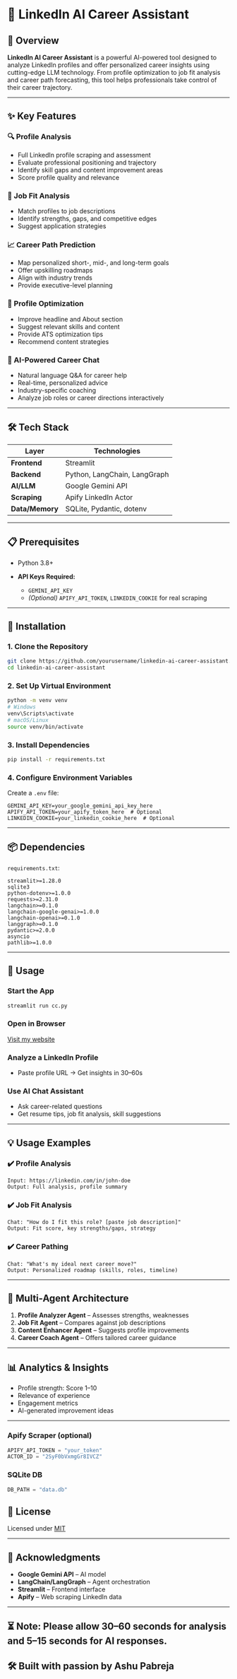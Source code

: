 # 💼 LinkedIn AI Career Assistant

## 🚀 Overview

**LinkedIn AI Career Assistant** is a powerful AI-powered tool designed to analyze LinkedIn profiles and offer personalized career insights using cutting-edge LLM technology. From profile optimization to job fit analysis and career path forecasting, this tool helps professionals take control of their career trajectory.

---

## ✨ Key Features

### 🔍 Profile Analysis

* Full LinkedIn profile scraping and assessment
* Evaluate professional positioning and trajectory
* Identify skill gaps and content improvement areas
* Score profile quality and relevance

### 🎯 Job Fit Analysis

* Match profiles to job descriptions
* Identify strengths, gaps, and competitive edges
* Suggest application strategies

### 📈 Career Path Prediction

* Map personalized short-, mid-, and long-term goals
* Offer upskilling roadmaps
* Align with industry trends
* Provide executive-level planning

### 🧰 Profile Optimization

* Improve headline and About section
* Suggest relevant skills and content
* Provide ATS optimization tips
* Recommend content strategies

### 💬 AI-Powered Career Chat

* Natural language Q\&A for career help
* Real-time, personalized advice
* Industry-specific coaching
* Analyze job roles or career directions interactively

---

## 🛠️ Tech Stack

| Layer           | Technologies                 |
| --------------- | ---------------------------- |
| **Frontend**    | Streamlit                    |
| **Backend**     | Python, LangChain, LangGraph |
| **AI/LLM**      | Google Gemini API            |
| **Scraping**    | Apify LinkedIn Actor         |
| **Data/Memory** | SQLite, Pydantic, dotenv     |

---

## 📋 Prerequisites

* Python 3.8+
* **API Keys Required:**

  * `GEMINI_API_KEY`
  * *(Optional)* `APIFY_API_TOKEN`, `LINKEDIN_COOKIE` for real scraping

---

## 🔧 Installation

### 1. Clone the Repository

```bash
git clone https://github.com/yourusername/linkedin-ai-career-assistant.git
cd linkedin-ai-career-assistant
```

### 2. Set Up Virtual Environment

```bash
python -m venv venv
# Windows
venv\Scripts\activate
# macOS/Linux
source venv/bin/activate
```

### 3. Install Dependencies

```bash
pip install -r requirements.txt
```

### 4. Configure Environment Variables

Create a `.env` file:

```env
GEMINI_API_KEY=your_google_gemini_api_key_here
APIFY_API_TOKEN=your_apify_token_here  # Optional
LINKEDIN_COOKIE=your_linkedin_cookie_here  # Optional
```

---

## 📦 Dependencies

`requirements.txt`:

```
streamlit>=1.28.0
sqlite3
python-dotenv>=1.0.0
requests>=2.31.0
langchain>=0.1.0
langchain-google-genai>=1.0.0
langchain-openai>=0.1.0
langgraph>=0.1.0
pydantic>=2.0.0
asyncio
pathlib>=1.0.0
```

---

## 🚀 Usage

### Start the App

```bash
streamlit run cc.py
```

### Open in Browser
<a href="https://linkedin-enhance-ai-assistant-jsh3a8hqgn49wqunddvcsa.streamlit.app/" target="_blank">Visit my website</a>

### Analyze a LinkedIn Profile

* Paste profile URL → Get insights in 30–60s

### Use AI Chat Assistant

* Ask career-related questions
* Get resume tips, job fit analysis, skill suggestions

---

## 💡 Usage Examples

### ✔️ Profile Analysis

```
Input: https://linkedin.com/in/john-doe
Output: Full analysis, profile summary
```

### ✔️ Job Fit Analysis

```
Chat: "How do I fit this role? [paste job description]"
Output: Fit score, key strengths/gaps, strategy
```

### ✔️ Career Pathing

```
Chat: "What's my ideal next career move?"
Output: Personalized roadmap (skills, roles, timeline)
```

---

## 🤖 Multi-Agent Architecture

1. **Profile Analyzer Agent** – Assesses strengths, weaknesses
2. **Job Fit Agent** – Compares against job descriptions
3. **Content Enhancer Agent** – Suggests profile improvements
4. **Career Coach Agent** – Offers tailored career guidance

---

## 📊 Analytics & Insights

* Profile strength: Score 1–10
* Relevance of experience
* Engagement metrics
* AI-generated improvement ideas

---

### Apify Scraper (optional)

```python
APIFY_API_TOKEN = "your_token"
ACTOR_ID = "2SyF0bVxmgGr8IVCZ"
```

### SQLite DB

```python
DB_PATH = "data.db"
```


## 📝 License

Licensed under [MIT](LICENSE)

---

## 🙏 Acknowledgments

* **Google Gemini API** – AI model
* **LangChain/LangGraph** – Agent orchestration
* **Streamlit** – Frontend interface
* **Apify** – Web scraping LinkedIn data

---
**⏳ Note**: Please allow 30–60 seconds for analysis and 5–15 seconds for AI responses.
---

**🛠 Built with passion by Ashu Pabreja**
---
